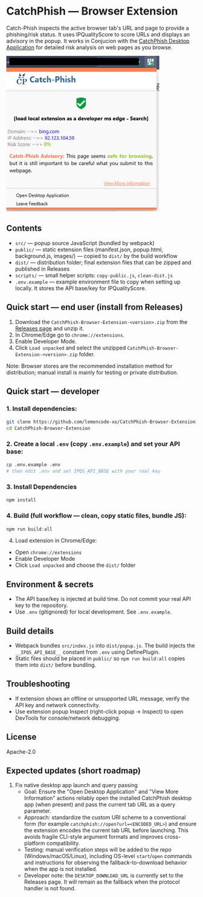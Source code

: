 # CatchPhish — Browser Extension

Catch-Phish inspects the active browser tab's URL and page to provide a phishing/risk status. It uses IPQualityScore to score URLs and displays an advisory in the popup.
It works in Conjucion with the [CatchPhish Desktop Application](https://github.com/lemoncode-xo/CatchPhish#CatchPhish) for detailed risk analysis on web pages as you browse.

![CatchPhish Extension Screenshot](docs/capture_clean.png )

## Contents
- `src/` — popup source JavaScript (bundled by webpack)
- `public/` — static extension files (manifest.json, popup.html, background.js, images/) — copied to `dist/` by the build workflow
- `dist/` — distribution folder; final extension files that can be zipped and published in Releases
- `scripts/` — small helper scripts: `copy-public.js`, `clean-dist.js`
- `.env.example` — example environment file to copy when setting up locally. It stores the API base/key for IPQualityScore.

## Quick start — end user (install from Releases)

1. Download the `CatchPhish-Browser-Extension-<version>.zip` from the [Releases page](https://github.com/lemoncode-xo/CatchPhish-Browser-Extension/releases/latest) and unzip it.
2. In Chrome/Edge go to `chrome://extensions`.
3. Enable Developer Mode.
4. Click `Load unpacked` and select the unzipped `CatchPhish-Browser-Extension-<version>.zip` folder.

Note: Browser stores are the recommended installation method for distribution; manual install is mainly for testing or private distribution.

## Quick start — developer
### 1. Install dependencies:

```bash
git clone https://github.com/lemoncode-xo/CatchPhish-Browser-Extension.git
cd CatchPhish-Browser-Extension
```

### 2. Create a local `.env` (copy `.env.example`) and set your API base:
```bash
cp .env.example .env
# then edit .env and set IPQS_API_BASE with your real key
```

### 3. Install Dependencies
```bash
npm install
```

### 4. Build (full workflow — clean, copy static files, bundle JS):

```powershell
npm run build:all
```

4. Load extension in Chrome/Edge:
- Open `chrome://extensions`
- Enable Developer Mode
- Click `Load unpacked` and choose the `dist/` folder



## Environment & secrets
- The API base/key is injected at build time. Do not commit your real API key to the repository.
- Use `.env` (gitignored) for local development. See `.env.example`.

## Build details
- Webpack bundles `src/index.js` into `dist/popup.js`. The build injects the `__IPQS_API_BASE__` constant from `.env` using DefinePlugin.
- Static files should be placed in `public/` so `npm run build:all` copies them into `dist/` before bundling.

## Troubleshooting
- If extension shows an offline or unsupported URL message, verify the API key and network connectivity.
- Use extension popup Inspect (right-click popup → Inspect) to open DevTools for console/network debugging.

## License
Apache-2.0

## Expected updates (short roadmap)
1. Fix native desktop app launch and query passing
	- Goal: Ensure the "Open Desktop Application" and "View More Information" actions reliably open the installed CatchPhish desktop app (when present) and pass the current tab URL as a query parameter.
	- Approach: standardize the custom URI scheme to a conventional form (for example `catchphish://open?url=<ENCODED_URL>`) and ensure the extension encodes the current tab URL before launching. This avoids fragile CLI-style argument formats and improves cross-platform compatibility.
	- Testing: manual verification steps will be added to the repo (Windows/macOS/Linux), including OS-level `start`/`open` commands and instructions for observing the fallback-to-download behavior when the app is not installed.
	- Developer note: the `DESKTOP_DOWNLOAD_URL` is currently set to the Releases page. It will remain as the fallback when the protocol handler is not found.

